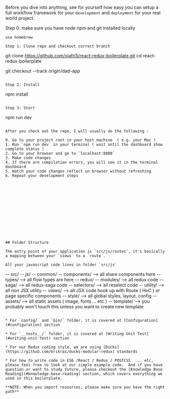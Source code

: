 Before you dive into anything, see for yourself how easy you can setup a full workflow framework for your `development` and `deployment` for your real world project.

Step 0: make sure you have node npm and git installed locally
```
use homebrew

Step 1: Clone repo and checkout correct branch
```
git clone https://github.com/sjafri5/react-redux-boilerplate.git
cd react-redux-boilerplate

git checkout --track origin/dad-app

```

Step 2: Install

```
npm install
```

Step 3: Start

```
npm run dev
```

After you check out the repo, I will usually do the following :

0. Go to your project root in your host machine  ( e.g. your Mac )
1. Run `npm run dev` in your terminal ( wait until the dashboard show complete status )
2. Go to your browser and go to `localhost:8080`
3. Make code changes
4. If there are compilation errors, you will see it in the terminal dashboard
5. Watch your code changes reflect on browser without refreshing
6. Repeat your development steps














## Folder Structure

The entry point of your application is `src/js/routes`, it's basically a mapping between your `views` to a `route`.

All your javascript code lives in folder `src/js`

```
  -- src/
    -- js/
      -- common/
        -- components/   --> all share components here
        -- types/        --> all flow types are here
      -- redux/
        -- modules/      --> all redux code
        -- saga/         --> all redux-saga code
        -- selectors/    --> all reselect code
      -- utility/        --> all non JSX utility
      -- views/          --> all JSX code hook up with Route ( HoC ) or page specific components
    -- style/            --> all global styles, layout, config
    -- assets/           --> all static assets ( image, fonts ... etc )
      -- template/       --> you probably won't touch this unless you want to create new template

```

* For `config/` and `bin/` folder, it is covered at [Configuration](#configuration) section

* For `__tests__/` folder, it is covered at [Writing Unit Test](#writing-unit-test) section

* For our Redux coding style, we are using [Ducks](https://github.com/erikras/ducks-modular-redux) standards

* For how to write code in ES6 /React / Redux / POSTCSS  ... etc, please feel free to look at our simple example code.  And if you have question or want to study future, please checkout the [Knowledge Base Reading](#knowledge-base-reading) section, which covers everything we used in this boilerplate.

**NOTE: When you import resources, please make sure you have the right path**


